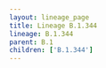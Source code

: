 ```yaml
---
layout: lineage_page
title: Lineage B.1.344
lineage: B.1.344
parent: B.1
children: ['B.1.344']
---
```

